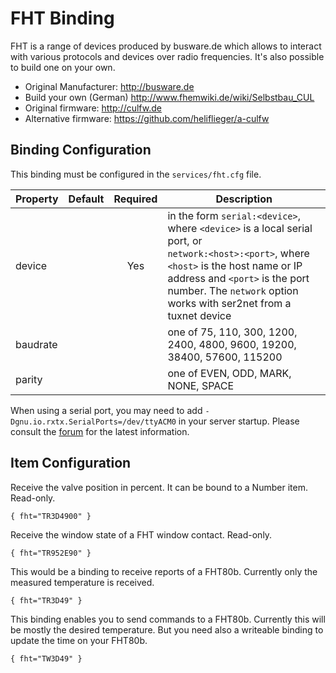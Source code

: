# FHT Binding

FHT is a range of devices produced by busware.de which allows to interact with various protocols and devices over radio frequencies. It's also possible to build one on your own.


- Original Manufacturer: http://busware.de
- Build your own (German) http://www.fhemwiki.de/wiki/Selbstbau_CUL
- Original firmware: http://culfw.de
- Alternative firmware: https://github.com/heliflieger/a-culfw

## Binding Configuration

This binding must be configured in the `services/fht.cfg` file.

| Property | Default | Required | Description |
|----------|---------|:--------:|-------------|
| device   |         |   Yes    | in the form `serial:<device>`, where `<device>` is a local serial port, or<br/> `network:<host>:<port>`, where `<host>` is the host name or IP address and `<port>` is the port number.  The `network` option works with ser2net from a tuxnet device |
| baudrate |         |          | one of 75, 110, 300, 1200, 2400, 4800, 9600, 19200, 38400, 57600, 115200 |
| parity   |         |          | one of EVEN, ODD, MARK, NONE, SPACE |

When using a serial port, you may need to add `-Dgnu.io.rxtx.SerialPorts=/dev/ttyACM0` in your server startup.  Please consult the [forum](https://community.openhab.org) for the latest information.

## Item Configuration

Receive the valve position in percent. It can be bound to a Number item.  Read-only.

```
{ fht="TR3D4900" }
```

Receive the window state of a FHT window contact.  Read-only.

```
{ fht="TR952E90" }
```

This would be a binding to receive reports of a FHT80b. Currently only the measured temperature is received.

```
{ fht="TR3D49" }
```

This binding enables you to send commands to a FHT80b. Currently this will be mostly the desired temperature. But you need also a writeable binding to update the time on your FHT80b.

```
{ fht="TW3D49" }
```
